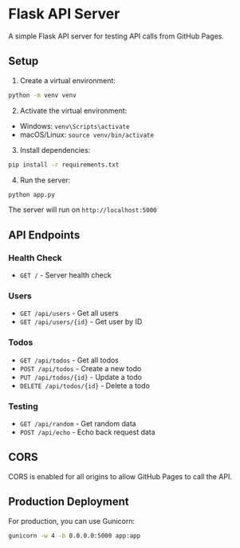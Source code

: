 # Flask API Server

A simple Flask API server for testing API calls from GitHub Pages.

## Setup

1. Create a virtual environment:
```bash
python -m venv venv
```

2. Activate the virtual environment:
- Windows: `venv\Scripts\activate`
- macOS/Linux: `source venv/bin/activate`

3. Install dependencies:
```bash
pip install -r requirements.txt
```

4. Run the server:
```bash
python app.py
```

The server will run on `http://localhost:5000`

## API Endpoints

### Health Check
- `GET /` - Server health check

### Users
- `GET /api/users` - Get all users
- `GET /api/users/{id}` - Get user by ID

### Todos
- `GET /api/todos` - Get all todos
- `POST /api/todos` - Create a new todo
- `PUT /api/todos/{id}` - Update a todo
- `DELETE /api/todos/{id}` - Delete a todo

### Testing
- `GET /api/random` - Get random data
- `POST /api/echo` - Echo back request data

## CORS

CORS is enabled for all origins to allow GitHub Pages to call the API.

## Production Deployment

For production, you can use Gunicorn:
```bash
gunicorn -w 4 -b 0.0.0.0:5000 app:app
```
